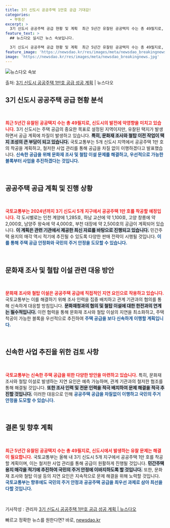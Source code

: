 ```yaml
---
title: 3기 신도시 공공주택 1만호 공급 기대감!
categories:
  - 부동산
excerpt: >
  3기 신도시 공공주택 공급 현황 및 계획  최근 5년간 유찰된 공공택지 수는 총 49필지로, 신도시 지역에서…
feature_text: >
  ## 뉴스다오 실시간 뉴스 속보입니다.

  3기 신도시 공공주택 공급 현황 및 계획  최근 5년간 유찰된 공공택지 수는 총 49필지로, 신도시 지역에서…
feature_image: 'https://newsdao.kr/res/images/meta/newsdao_breakingnews.jpg'
image: 'https://newsdao.kr/res/images/meta/newsdao_breakingnews.jpg'
---
```


![뉴스다오 속보](https://newsdao.kr/res/images/meta/newsdao_breakingnews.jpg)

<p>출처: <a href="https://newsdao.kr/5073" rel="dofollow">3기 신도시 공공주택 1만호 공급 성공 계획</a> | 뉴스다오</p>

<h2 data-ke-size="size26">3기 신도시 공공주택 공급 현황 분석</h2>

<p data-ke-size="size16">&nbsp;</p>

<b><span style="color: #ee2323;">최근 5년간 유찰된 공공택지 수는 총 49필지로, 신도시의 발전에 악영향을 미치고 있습니다.</span></b> 3기 신도시는 주택 공급의 중요한 목표로 설정된 지역이지만, 유찰된 택지가 발생하면서 공급 계획에 차질이 발생하고 있습니다. <b><span style="background-color: #21538527;">특히, 문화재 조사와 철탑 이전 작업이 택지 조성의 큰 부담이 되고 있습니다.</span></b> 국토교통부는 5개 신도시 지역에서 공공주택 1만 호의 착공을 계획하고, 철저한 사업 관리를 통해 공급을 차질 없이 이행하겠다고 발표했습니다. <b><span style="color: #1a5490;">신속한 공급을 위해 문화재 조사 및 철탑 이설 문제를 해결하고, 우선적으로 가능한 블록부터 사업을 추진하겠다는 것입니다.</span></b>

<p data-ke-size="size16">&nbsp;</p>

<h2 data-ke-size="size26">공공주택 공급 계획 및 진행 상황</h2>

<p data-ke-size="size16">&nbsp;</p>

<b><span style="color: #ee2323;">국토교통부는 2024년까지 3기 신도시 5개 지구에서 공공주택 1만 호를 착공할 예정입니다.</span></b> 각 도시별로는 인천 계양에 1,285호, 하남 교산에 약 1,100호, 고양 창릉에 약 2,000호, 남양주 왕숙에 약 4,000호, 부천 대장에 약 2,500호의 공급이 계획되어 있습니다. <b><span style="background-color: #21538527;">이 계획은 관련 기관에서 제공한 최신 자료를 바탕으로 진행되고 있습니다.</span></b> 민간주택 용지의 매각 역시 적기에 추진될 수 있도록 다양한 판매 전략이 시행될 것입니다. <b><span style="color: #1a5490;">이를 통해 주택 공급 안정화와 국민의 주거 안정을 도모할 수 있습니다.</span></b>

<p data-ke-size="size16">&nbsp;</p>

<h2 data-ke-size="size26">문화재 조사 및 철탑 이설 관련 대응 방안</h2>

<p data-ke-size="size16">&nbsp;</p>

<b><span style="color: #ee2323;">문화재 조사와 철탑 이설은 공공주택 공급에 직접적인 지연 요인으로 작용하고 있습니다.</span></b> 국토교통부는 이를 해결하기 위해 조사 인력을 집중 배치하고 관계 기관과의 협의를 통해 신속하게 대응할 방침입니다. <b><span style="background-color: #21538527;">문화재청과의 협의 및 철탑 이설에 대한 한전과의 연계는 필수적입니다.</span></b> 이런 협력을 통해 문화재 조사와 철탑 이설의 지연을 최소화하고, 주택 착공이 가능한 블록을 우선적으로 추진하여 <b><span style="color: #1a5490;">주택 공급을 보다 신속하게 이행할 계획입니다.</span></b>

<p data-ke-size="size16">&nbsp;</p>

<h2 data-ke-size="size26">신속한 사업 추진을 위한 검토 사항</h2>

<p data-ke-size="size16">&nbsp;</p>

<b><span style="color: #ee2323;">국토교통부는 신속한 주택 공급을 위한 다양한 방안을 마련하고 있습니다.</span></b> 특히, 문화재 조사와 철탑 이설로 발생하는 지연 요인은 예측 가능하며, 관계 기관과의 철저한 협조를 통해 해결될 것입니다. <b><span style="background-color: #21538527;">또한 조사 인력 및 전문 인력을 적극 배치하여 문제 해결을 적극 추진할 것입니다.</span></b> 이러한 대응으로 인해 <b><span style="color: #1a5490;">공공주택 공급을 차질없이 이행하고 국민의 주거 안정을 도모할 수 있습니다.</span></b>

<p data-ke-size="size16">&nbsp;</p>

<h2 data-ke-size="size26">결론 및 향후 계획</h2>

<p data-ke-size="size16">&nbsp;</p>

<b><span style="color: #ee2323;">최근 5년간 유찰된 공공택지 수는 총 49필지로, 신도시에서 발생하는 유찰 문제는 해결이 필요합니다.</span></b> 국토교통부는 올해 내 3기 신도시 5개 지구에서 공공주택 1만 호를 착공할 계획이며, 이는 철저한 사업 관리를 통해 공급이 원활하게 진행될 것입니다. <b><span style="background-color: #21538527;">민간주택 용지 매각을 적기에 추진하여 국민의 주거 안정에 이바지하도록 할 것입니다.</span></b> 또한, 문화재 조사와 철탑 이설 등의 지연 요인은 지속적으로 문제 해결을 위해 노력할 것입니다. <b><span style="color: #1a5490;">국토교통부는 향후에도 국민의 주거 안정과 공공주택 공급을 최우선 과제로 삼아 최선을 다할 것입니다.</span></b>

<p data-ke-size="size16">&nbsp;</p>

기사작성 : 관리자
<a href="https://newsdao.kr/5073">3기 신도시 공공주택 1만호 공급 성공 계획 | 뉴스다오</a> 

빠르고 정확한 뉴스를 원한다면? 바로, <a href="https://newsdao.kr" rel="dofollow">newsdao.kr</a>


